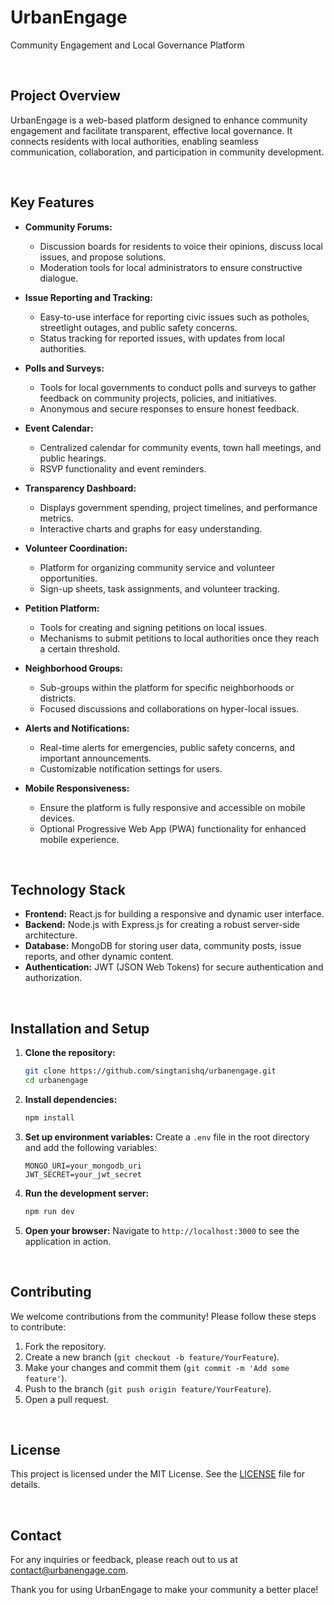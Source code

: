 # UrbanEngage
Community Engagement and Local Governance Platform

<BR>

## Project Overview

UrbanEngage is a web-based platform designed to enhance community engagement and facilitate transparent, effective local governance. It connects residents with local authorities, enabling seamless communication, collaboration, and participation in community development.

<BR>

## Key Features

- **Community Forums:**
  - Discussion boards for residents to voice their opinions, discuss local issues, and propose solutions.
  - Moderation tools for local administrators to ensure constructive dialogue.
  
- **Issue Reporting and Tracking:**
  - Easy-to-use interface for reporting civic issues such as potholes, streetlight outages, and public safety concerns.
  - Status tracking for reported issues, with updates from local authorities.

- **Polls and Surveys:**
  - Tools for local governments to conduct polls and surveys to gather feedback on community projects, policies, and initiatives.
  - Anonymous and secure responses to ensure honest feedback.
  
- **Event Calendar:**
  - Centralized calendar for community events, town hall meetings, and public hearings.
  - RSVP functionality and event reminders.
  
- **Transparency Dashboard:**
  - Displays government spending, project timelines, and performance metrics.
  - Interactive charts and graphs for easy understanding.
  
- **Volunteer Coordination:**
  - Platform for organizing community service and volunteer opportunities.
  - Sign-up sheets, task assignments, and volunteer tracking.
  
- **Petition Platform:**
  - Tools for creating and signing petitions on local issues.
  - Mechanisms to submit petitions to local authorities once they reach a certain threshold.
  
- **Neighborhood Groups:**
  - Sub-groups within the platform for specific neighborhoods or districts.
  - Focused discussions and collaborations on hyper-local issues.
  
- **Alerts and Notifications:**
  - Real-time alerts for emergencies, public safety concerns, and important announcements.
  - Customizable notification settings for users.
  
- **Mobile Responsiveness:**
  - Ensure the platform is fully responsive and accessible on mobile devices.
  - Optional Progressive Web App (PWA) functionality for enhanced mobile experience.

<BR>

## Technology Stack

- **Frontend:** React.js for building a responsive and dynamic user interface.
- **Backend:** Node.js with Express.js for creating a robust server-side architecture.
- **Database:** MongoDB for storing user data, community posts, issue reports, and other dynamic content.
- **Authentication:** JWT (JSON Web Tokens) for secure authentication and authorization.

<BR>

## Installation and Setup

1. **Clone the repository:**
   ```bash
   git clone https://github.com/singtanishq/urbanengage.git
   cd urbanengage
   ```

2. **Install dependencies:**
   ```bash
   npm install
   ```

3. **Set up environment variables:**
   Create a `.env` file in the root directory and add the following variables:
   ```
   MONGO_URI=your_mongodb_uri
   JWT_SECRET=your_jwt_secret
   ```

4. **Run the development server:**
   ```bash
   npm run dev
   ```

5. **Open your browser:**
   Navigate to `http://localhost:3000` to see the application in action.

<BR>

## Contributing

We welcome contributions from the community! Please follow these steps to contribute:

1. Fork the repository.
2. Create a new branch (`git checkout -b feature/YourFeature`).
3. Make your changes and commit them (`git commit -m 'Add some feature'`).
4. Push to the branch (`git push origin feature/YourFeature`).
5. Open a pull request.

<BR>

## License

This project is licensed under the MIT License. See the [LICENSE](LICENSE) file for details.

<BR>

## Contact

For any inquiries or feedback, please reach out to us at [contact@urbanengage.com](mailto:tanishqsingh@outlook.in).

Thank you for using UrbanEngage to make your community a better place!
